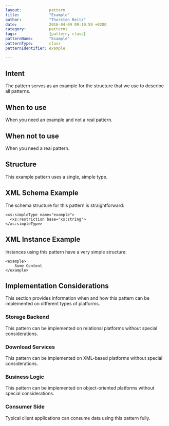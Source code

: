 ```yaml
---
layout:            pattern
title:             "Example"
author:            "Thorsten Reitz"
date:              2016-04-09 09:10:59 +0200
category:          patterns
tags:              [pattern, class]
patternName:       "Example"
patternType:       class
patternIdentifier: example

---
```


## Intent

The pattern serves as an example for the structure that we use to describe all patterns.

## When to use

When you need an example and not a real pattern.

## When not to use

When you need a real pattern.

## Structure

This example pattern uses a single, simple type.

## XML Schema Example

The schema structure for this pattern is straightforward:

    <xs:simpleType name="example">
      <xs:restriction base="xs:string">
    </xs:simpleType>

## XML Instance Example

Instances using this pattern have a very simple structure:

    <example>
        Some Content
    </example>

## Implementation Considerations

This section provides information when and how this pattern can be implemented on different types of platforms.

### Storage Backend

This pattern can be implemented on relational platforms without special considerations.

### Download Services

This pattern can be implemented on XML-based platforms without special considerations.

### Business Logic

This pattern can be implemented on object-oriented platforms without special considerations.

### Consumer Side

Typical client applications can consume data using this pattern fully.



